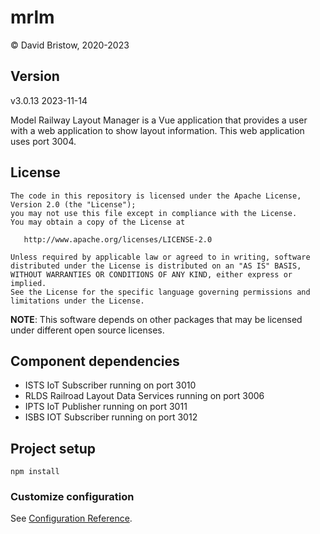 # mrlm
&copy; David Bristow, 2020-2023

## Version
v3.0.13 2023-11-14

Model Railway Layout Manager is a Vue application that provides a user with a web application to show layout information.  This web application uses port 3004.

## License

    The code in this repository is licensed under the Apache License, Version 2.0 (the "License");
    you may not use this file except in compliance with the License.
    You may obtain a copy of the License at

       http://www.apache.org/licenses/LICENSE-2.0

    Unless required by applicable law or agreed to in writing, software
    distributed under the License is distributed on an "AS IS" BASIS,
    WITHOUT WARRANTIES OR CONDITIONS OF ANY KIND, either express or implied.
    See the License for the specific language governing permissions and
    limitations under the License.

**NOTE**: This software depends on other packages that may be licensed under different open source licenses.

## Component dependencies
* ISTS IoT Subscriber running on port 3010
* RLDS Railroad Layout Data Services running on port 3006
* IPTS IoT Publisher running on port 3011
* ISBS IOT Subscriber running on port 3012

## Project setup
```
npm install
```


### Customize configuration
See [Configuration Reference](https://cli.vuejs.org/config/).


